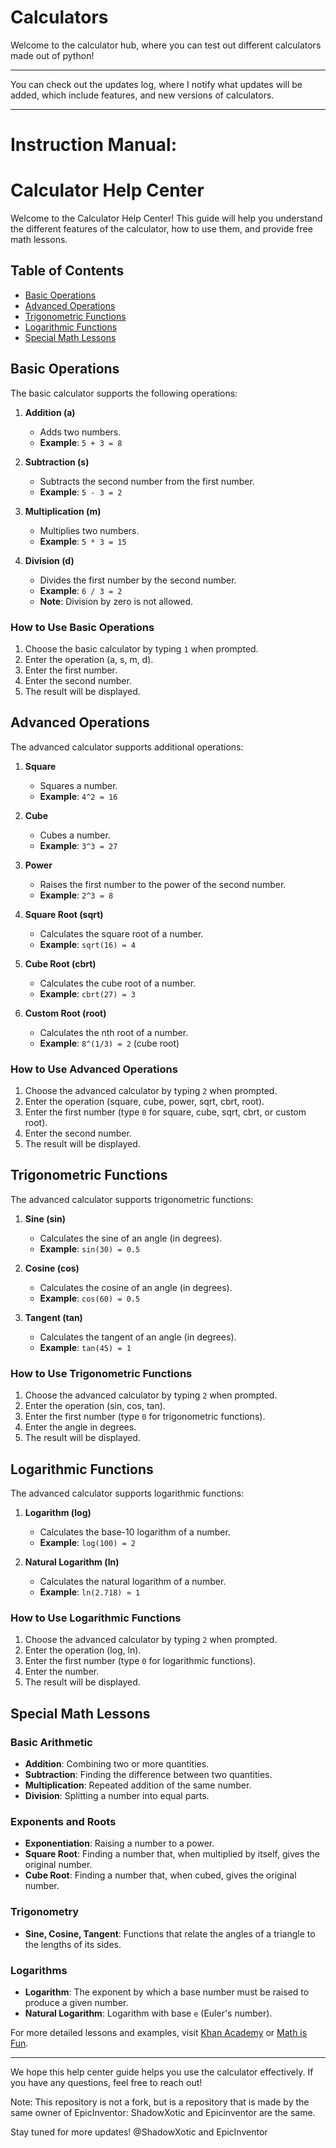 # Calculators

Welcome to the calculator hub, where you can test out different calculators made out of python!
_______________________________________________________________________________________________

You can check out the updates log, where I notify what updates will be added, which include features, and new versions of calculators.
______________________________________________________________________________________________________________________________________

# Instruction Manual:

# Calculator Help Center

Welcome to the Calculator Help Center! This guide will help you understand the different features of the calculator, how to use them, and provide free math lessons.

## Table of Contents
- [Basic Operations](#basic-operations)
- [Advanced Operations](#advanced-operations)
- [Trigonometric Functions](#trigonometric-functions)
- [Logarithmic Functions](#logarithmic-functions)
- [Special Math Lessons](#special-math-lessons)

## Basic Operations
The basic calculator supports the following operations:

1. **Addition (a)**
   - Adds two numbers.
   - **Example**: `5 + 3 = 8`

2. **Subtraction (s)**
   - Subtracts the second number from the first number.
   - **Example**: `5 - 3 = 2`

3. **Multiplication (m)**
   - Multiplies two numbers.
   - **Example**: `5 * 3 = 15`

4. **Division (d)**
   - Divides the first number by the second number.
   - **Example**: `6 / 3 = 2`
   - **Note**: Division by zero is not allowed.

### How to Use Basic Operations
1. Choose the basic calculator by typing `1` when prompted.
2. Enter the operation (a, s, m, d).
3. Enter the first number.
4. Enter the second number.
5. The result will be displayed.

## Advanced Operations
The advanced calculator supports additional operations:

1. **Square**
   - Squares a number.
   - **Example**: `4^2 = 16`

2. **Cube**
   - Cubes a number.
   - **Example**: `3^3 = 27`

3. **Power**
   - Raises the first number to the power of the second number.
   - **Example**: `2^3 = 8`

4. **Square Root (sqrt)**
   - Calculates the square root of a number.
   - **Example**: `sqrt(16) = 4`

5. **Cube Root (cbrt)**
   - Calculates the cube root of a number.
   - **Example**: `cbrt(27) = 3`

6. **Custom Root (root)**
   - Calculates the nth root of a number.
   - **Example**: `8^(1/3) = 2` (cube root)

### How to Use Advanced Operations
1. Choose the advanced calculator by typing `2` when prompted.
2. Enter the operation (square, cube, power, sqrt, cbrt, root).
3. Enter the first number (type `0` for square, cube, sqrt, cbrt, or custom root).
4. Enter the second number.
5. The result will be displayed.

## Trigonometric Functions
The advanced calculator supports trigonometric functions:

1. **Sine (sin)**
   - Calculates the sine of an angle (in degrees).
   - **Example**: `sin(30) = 0.5`

2. **Cosine (cos)**
   - Calculates the cosine of an angle (in degrees).
   - **Example**: `cos(60) = 0.5`

3. **Tangent (tan)**
   - Calculates the tangent of an angle (in degrees).
   - **Example**: `tan(45) = 1`

### How to Use Trigonometric Functions
1. Choose the advanced calculator by typing `2` when prompted.
2. Enter the operation (sin, cos, tan).
3. Enter the first number (type `0` for trigonometric functions).
4. Enter the angle in degrees.
5. The result will be displayed.

## Logarithmic Functions
The advanced calculator supports logarithmic functions:

1. **Logarithm (log)**
   - Calculates the base-10 logarithm of a number.
   - **Example**: `log(100) = 2`

2. **Natural Logarithm (ln)**
   - Calculates the natural logarithm of a number.
   - **Example**: `ln(2.718) ≈ 1`

### How to Use Logarithmic Functions
1. Choose the advanced calculator by typing `2` when prompted.
2. Enter the operation (log, ln).
3. Enter the first number (type `0` for logarithmic functions).
4. Enter the number.
5. The result will be displayed.

## Special Math Lessons
### Basic Arithmetic
- **Addition**: Combining two or more quantities.
- **Subtraction**: Finding the difference between two quantities.
- **Multiplication**: Repeated addition of the same number.
- **Division**: Splitting a number into equal parts.

### Exponents and Roots
- **Exponentiation**: Raising a number to a power.
- **Square Root**: Finding a number that, when multiplied by itself, gives the original number.
- **Cube Root**: Finding a number that, when cubed, gives the original number.

### Trigonometry
- **Sine, Cosine, Tangent**: Functions that relate the angles of a triangle to the lengths of its sides.

### Logarithms
- **Logarithm**: The exponent by which a base number must be raised to produce a given number.
- **Natural Logarithm**: Logarithm with base `e` (Euler's number).

For more detailed lessons and examples, visit [Khan Academy](https://www.khanacademy.org) or [Math is Fun](https://www.mathsisfun.com).

---

We hope this help center guide helps you use the calculator effectively. If you have any questions, feel free to reach out!

Note: This repository is not a fork, but is a repository that is made by the same owner of EpicInventor: ShadowXotic and Epicinventor are the same.

Stay tuned for more updates!
@ShadowXotic and EpicInventor
